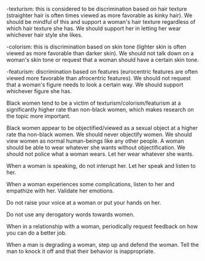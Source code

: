 -texturism: this is considered to be discrimination based on hair texture (straighter hair is often times viewed as more favorable as kinky hair). We should be mindful of this and support a woman's hair texture regardless of which hair texture she has. We should support her in letting her wear whichever hair style she likes.

-colorism: this is discrimination based on skin tone (lighter skin is often viewed as more favorable than darker skin). We should not talk down on a woman's skin tone or request that a woman should have a certain skin tone.

-featurism: discrimination based on features (eurocentric features are often viewed more favorable than afrocentric features). We should not request that a woman's figure needs to look a certain way. We should support whichever figure she has.

Black women tend to be a victim of texturism/colorism/featurism at a significantly higher rate than non-black women, which makes research on the topic more important.

Black women appear to be objectified/viewed as a sexual object at a higher rate tha non-black women. We should never objectify women. We should view women as normal human-beings like any other people. A woman should be able to wear whatever she wants without objectification. We should not police what a woman wears. Let her wear whatever she wants.

When a woman is speaking, do not interupt her. Let her speak and listen to her.

When a woman experiences some complications, listen to her and empathize with her. Validate her emotions.

Do not raise your voice at a woman or put your hands on her.

Do not use any derogatory words towards women.

When in a relationship with a woman, periodically request feedback on how you can do a better job.

When a man is degrading a woman, step up and defend the woman. Tell the man to knock it off and that their behavior is inappropriate.
